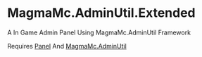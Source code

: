 # MagmaMc.AdminUtil.Extended

A In Game Admin Panel Using MagmaMc.AdminUtil Framework


Requires [Panel](https://github.com/MyroG/Portable-Panel) And [MagmaMc.AdminUtil](https://github.com/MagmaMcNet/AdminUtil/)
